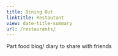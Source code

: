 ```yaml
---
title: Dining Out
linktitle: Restautant
view: date-title-summary
url: /restaurants/
---
```

Part food blog/ diary to share with friends